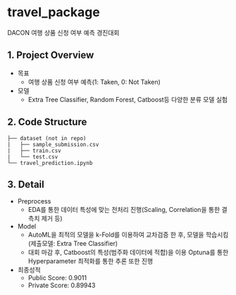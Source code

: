 # travel_package
DACON 여행 상품 신청 여부 예측 경진대회
## 1. Project Overview
  - 목표
    - 여행 상품 신청 여부 예측(1: Taken, 0: Not Taken)
  - 모델
    - Extra Tree Classifier, Random Forest, Catboost등 다양한 분류 모델 실험

## 2. Code Structure
``` text
├── dataset (not in repo)
|   ├── sample_submission.csv
|   ├── train.csv
|   └── test.csv 
└── travel_prediction.ipynb
```

## 3. Detail 
  - Preprocess 
    - EDA를 통한 데이터 특성에 맞는 전처리 진행(Scaling, Correlation을 통한 결측치 제거 등)
  - Model
    - AutoML을 최적의 모델을 k-Fold를 이용하여 교차검증 한 후, 모델을 학습시킴(제출모델: Extra Tree Classifier)
    - 대회 마감 후, Catboost의 특성(범주화 데이터에 적합)을 이용 Optuna를 통한 Hyperparameter 최적화를 통한 추론 또한 진행
  - 최종성적
    - Public Score: 0.9011
    - Private Score: 0.89943

